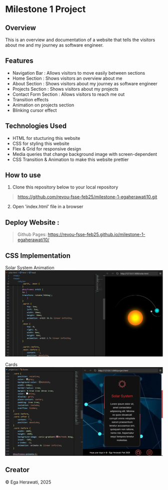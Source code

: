 # Milestone 1 Project


## Overview

This is an overview and documentation of a website that tells the visitors about me and my journey as software engineer.


## Features

* Navigation Bar : Allows visitors to move easily between sections
* Home Section : Shows visitors an overview about me
* About Section : Shows visitors about my journey as software engineer
* Projects Section : Shows visitors about my projects
* Contact Form Section : Allows visitors to reach me out
* Transition effects
* Animation on projects section
* Blinking cursor effect


## Technologies Used

* HTML for stucturing this website
* CSS for styling this website
* Flex & Grid for responsive design
* Media queries that change background image with screen-dependent 
* CSS Transition & Animation to make this website prettier


## How to use

1. Clone this repository below to your local repository

> https://github.com/revou-fsse-feb25/milestone-1-egaherawati10.git

2. Open 'index.html' file in a browser


## Deploy Website :

> Github Pages: https://revou-fsse-feb25.github.io/milestone-1-egaherawati10/


## CSS Implementation

Solar System Animation
![alt text](image.png)

Cards
![alt text](image-1.png)


## Creator

&copy; Ega Herawati, 2025